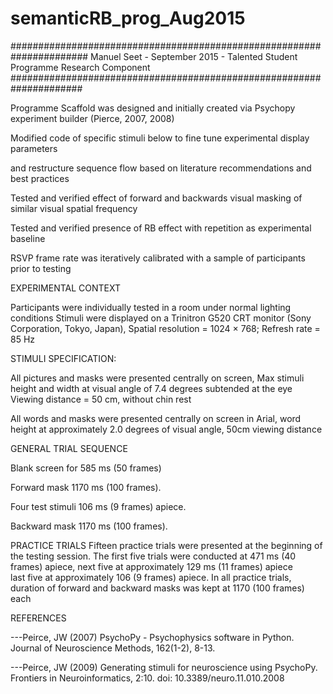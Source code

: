 # semanticRB_prog_Aug2015

######################################################################
Manuel Seet - September 2015 - Talented Student Programme Research Component
#####################################################################

Programme Scaffold was designed and initially created via Psychopy experiment builder (Pierce, 2007, 2008)

Modified code of specific stimuli below to fine tune experimental display parameters 

and restructure sequence flow based on literature recommendations and best practices


Tested and verified effect of forward and backwards visual masking of similar visual spatial frequency 

Tested and verified presence of RB effect with repetition as experimental baseline

RSVP frame rate was iteratively calibrated with a sample of participants prior to testing


EXPERIMENTAL CONTEXT

Participants were individually tested in a room under normal lighting conditions
Stimuli were displayed on a Trinitron G520 CRT monitor (Sony Corporation, Tokyo, Japan), 
Spatial resolution = 1024 × 768;
Refresh rate = 85 Hz

STIMULI SPECIFICATION:

All pictures and masks were presented centrally on screen, 
Max stimuli height and width at visual angle of 7.4 degrees subtended at the eye
Viewing distance = 50 cm, without chin rest

All words and masks were presented centrally on screen in Arial, 
word height at approximately 2.0 degrees of visual angle, 50cm viewing distance

GENERAL TRIAL SEQUENCE

Blank screen for 585 ms (50 frames) 

Forward mask 1170 ms (100 frames). 

Four test stimuli 106 ms (9 frames) apiece. 

Backward mask 1170 ms (100 frames). 

PRACTICE TRIALS
Fifteen practice trials were presented at the beginning of the testing session. 
The first five trials were conducted at 471 ms (40 frames) apiece, 
next five at approximately 129 ms (11 frames) apiece  
last five at approximately 106 (9 frames) apiece. 
In all practice trials, duration of forward and backward masks was kept at 1170 (100 frames) each


REFERENCES

---Peirce, JW (2007) PsychoPy - Psychophysics software in Python. Journal of Neuroscience Methods, 162(1-2), 8-13.

---Peirce, JW (2009) Generating stimuli for neuroscience using PsychoPy. Frontiers in Neuroinformatics, 2:10. doi: 10.3389/neuro.11.010.2008
